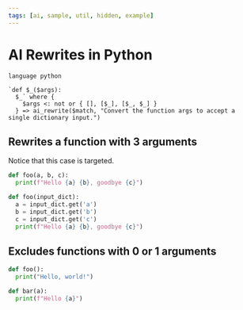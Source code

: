 ```yaml
---
tags: [ai, sample, util, hidden, example]
---
```


# AI Rewrites in Python

```grit
language python

`def $_($args):
  $_` where {
    $args <: not or { [], [$_], [$_, $_] }
  } => ai_rewrite($match, "Convert the function args to accept a single dictionary input.")
```

## Rewrites a function with 3 arguments

Notice that this case is targeted.

```python
def foo(a, b, c):
  print(f"Hello {a} {b}, goodbye {c}")
```

```python
def foo(input_dict):
  a = input_dict.get('a')
  b = input_dict.get('b')
  c = input_dict.get('c')
  print(f"Hello {a} {b}, goodbye {c}")
```

## Excludes functions with 0 or 1 arguments

```python
def foo():
  print("Hello, world!")

def bar(a):
  print(f"Hello {a}")
```
